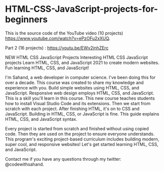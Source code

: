 # HTML-CSS-JavaScript-projects-for-beginners

This is the source code of the YouTube video (10 projects) https://www.youtube.com/watch?v=ePzOFu2xXUQ.

Part 2 (16 projects) : https://youtu.be/EWv2jnhZErc

NEW HTML CSS JavaScript Projects    Interesting HTML CSS JavaScript projects    Learn HTML, CSS, and JavaScript 2021 to create modern websites.    Fun learning HTML, CSS, and JavaScript!    

I'm Sahand, a web developer in computer science.   I've been doing this for over a decade.    This course was created to share my knowledge and experience with you.    Build simple websites using HTML, CSS, and JavaScript.    Responsive web design employs HTML, CSS, and JavaScript.   This is a skill you'll learn in this course.    This new course teaches students how to install Visual Studio Code and its extensions.    Then we start from scratch with each project.    After finishing HTML, it's on to CSS and JavaScript.    Building in HTML, CSS, or JavaScript is fine.    This guide explains HTML, CSS, and JavaScript syntax.    

Every project is started from scratch and finished without using copied code.    Then they are used on the project to ensure everyone understands.    This program's exciting project-based curriculum includes building modern, super cool, and responsive websites!    Let's get started learning HTML, CSS, and JavaScript.    

Contact me if you have any questions through my twitter: @codewithsahand. 

